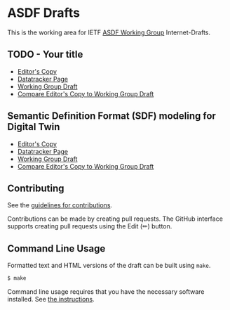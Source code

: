 # ASDF Drafts

This is the working area for IETF [ASDF Working Group](https://datatracker.ietf.org/group/asdf/documents/) Internet-Drafts.

## TODO - Your title

* [Editor's Copy](https://ietf-wg-asdf.github.io/non-affordance/#go.draft-ietf-asdf-sdf-nonaffordance.html)
* [Datatracker Page](https://datatracker.ietf.org/doc/draft-ietf-asdf-sdf-nonaffordance)
* [Working Group Draft](https://datatracker.ietf.org/doc/html/draft-ietf-asdf-sdf-nonaffordance)
* [Compare Editor's Copy to Working Group Draft](https://ietf-wg-asdf.github.io/non-affordance/#go.draft-ietf-asdf-sdf-nonaffordance.diff)

## Semantic Definition Format (SDF) modeling for Digital Twin

* [Editor's Copy](https://ietf-wg-asdf.github.io/non-affordance/#go.draft-lee-asdf-digital-twin.html)
* [Datatracker Page](https://datatracker.ietf.org/doc/draft-lee-asdf-digital-twin)
* [Working Group Draft](https://datatracker.ietf.org/doc/html/draft-lee-asdf-digital-twin)
* [Compare Editor's Copy to Working Group Draft](https://ietf-wg-asdf.github.io/non-affordance/#go.draft-lee-asdf-digital-twin.diff)


## Contributing

See the
[guidelines for contributions](https://github.com/ietf-wg-asdf/non-affordance/blob/main/CONTRIBUTING.md).

Contributions can be made by creating pull requests.
The GitHub interface supports creating pull requests using the Edit (✏) button.


## Command Line Usage

Formatted text and HTML versions of the draft can be built using `make`.

```sh
$ make
```

Command line usage requires that you have the necessary software installed.  See
[the instructions](https://github.com/martinthomson/i-d-template/blob/main/doc/SETUP.md).

